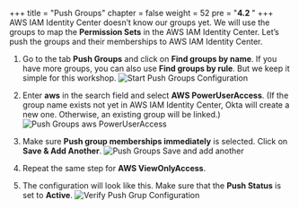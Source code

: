 +++
title = "Push Groups"
chapter = false
weight = 52
pre = "<b>4.2 </b>"
+++
AWS IAM Identity Center doesn’t know our groups yet. We will use the groups to map the **Permission Sets** in the AWS IAM Identity Center. Let’s push the groups and their memberships to AWS IAM Identity Center.

1. Go to the tab **Push Groups** and click on **Find groups by name**. If you have more groups, you can also use **Find groups by rule**. But we keep it simple for this workshop.
![Start Push Groups Configuration](/images/240_start_push_groups_configuration.jpg)

2. Enter **aws** in the search field and select **AWS PowerUserAccess**. (If the group name exists not yet in AWS IAM Identity Center, Okta will create a new one. Otherwise, an existing group will be linked.)
![Push Groups aws PowerUserAccess](/images/250_push_group_aws_powerUserAccess.png)

3. Make sure **Push group memberships immediately** is selected. Click on **Save & Add Another**.
![Push Groups Save and add another](/images/260_push_groups_save_and_add_another.png)

4. Repeat the same step for **AWS ViewOnlyAccess**.
5. The configuration will look like this. Make sure that the **Push Status** is set to **Active**.
![Verify Push Grup Configuration](/images/270_verify_push_group_configuration.png)